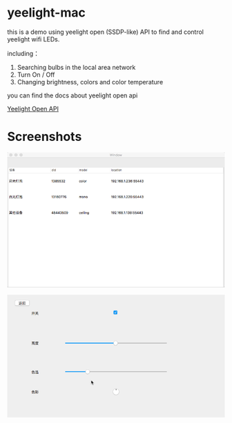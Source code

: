 # yeelight-mac
this is a demo using yeelight open (SSDP-like) API to find and control yeelight wifi LEDs.

including：

1. Searching bulbs in the local area network
2. Turn On / Off
3. Changing brightness, colors and color temperature

you can find the docs about yeelight open api

[Yeelight Open API](https://www.yeelight.com/en_US/developer)
# Screenshots
![](./screenshot_1.png)

![](./screenshot_2.png)
